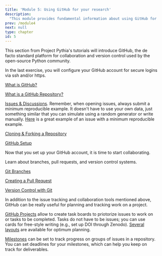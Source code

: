 ```yaml
---
title: 'Module 5: Using GitHub for your research'
description:
  "This module provides fundamental information about using GitHub for your research."
prev: /module4
next: null
type: chapter
id: 5
---
```


<exercise id="1" title="git and GitHub" type="slides">

<slides source="chapter5_01_git_and_github">

</exercise>

<exercise id="2" title="Introduction to GitHub">

This section from Project Pythia's tutorials will introduce GitHub, the de facto standard platform for collaboration and version control used by the open-source Python community.

In the last exercise, you will configure your GitHub account for secure logins via ssh and/or https.

[What is GitHub?](https://foundations.projectpythia.org/foundations/github/what-is-github.html)

[What is a GitHub Repository?](https://foundations.projectpythia.org/foundations/github/github-repos.html)

[Issues & Discussions](https://foundations.projectpythia.org/foundations/github/github-issues.html). Remember, when opening issues, always submit a minimum reproducible example. It doesn't have to use your own data, just something similar that you can simulate using a random generator or write manually. [Here](https://github.com/LinkedEarth/Pyleoclim_util/issues/469) is a great example of an issue with a minimum reproducible example. 

[Cloning & Forking a Repository](https://foundations.projectpythia.org/foundations/github/github-cloning-forking.html)

[GitHub Setup](https://foundations.projectpythia.org/foundations/github/github-setup-advanced.html)

</exercise>

<exercise id="3" title="Intermediate Github">

Now that you set up your GitHub account, it is time to start collaborating.

Learn about branches, pull requests, and version control systems.

[Git Branches](https://foundations.projectpythia.org/foundations/github/git-branches.html)

[Creating a Pull Request](https://foundations.projectpythia.org/foundations/github/github-pull-request.html)

[Version Control with Git](https://foundations.projectpythia.org/foundations/github/basic-git.html)

</exercise>

<exercise id="4" title="GitHub for project planning">

In addition to the issue tracking and collaboration tools mentioned above, GitHub can be really useful for planning and tracking work on a project. 

[GitHub Projects](https://docs.github.com/en/issues/planning-and-tracking-with-projects/learning-about-projects/about-projects) allow to create task boards to priotorize issues to work on or tasks to be completed. Tasks do not have to be issues; you can use cards for free-style writing (e.g., set up DOI through Zenodo). [Several layouts](https://docs.github.com/en/issues/planning-and-tracking-with-projects/customizing-views-in-your-project/changing-the-layout-of-a-view) are available for optimum planning. 

[Milestones](https://docs.github.com/en/issues/using-labels-and-milestones-to-track-work/about-milestones) can be set to track progress on groups of issues in a repository. You can set deadlines for your milestones, which can help you keep on track for deliverables. 


</exercise>
